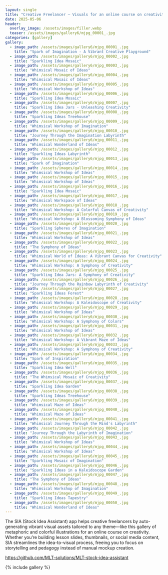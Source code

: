 ```yaml
---
layout: single
title: "Creative Freelancer – Visuals for an online course on creativity — playful, colorful, full of metaphors"
date: 2025-05-06
header:
  overlay_image: /assets/images/filler.webp
  teaser: /assets/images/gallery6/mjpg_00001_.jpg
categories: [gallery]
gallery:
  - image_path: /assets/images/gallery6/mjpg_00001_.jpg
    title: "Spark of Imagination - A Vibrant Creative Playground"
  - image_path: /assets/images/gallery6/mjpg_00002_.jpg
    title: "Sparkling Idea Mosaic"
  - image_path: /assets/images/gallery6/mjpg_00003_.jpg
    title: "Whimsical Mosaic of Ideas"
  - image_path: /assets/images/gallery6/mjpg_00004_.jpg
    title: "Whimsical Mosaic of Ideas"
  - image_path: /assets/images/gallery6/mjpg_00005_.jpg
    title: "Whimsical Workshop of Ideas"
  - image_path: /assets/images/gallery6/mjpg_00006_.jpg
    title: "Sparkling Idea Mosaic"
  - image_path: /assets/images/gallery6/mjpg_00007_.jpg
    title: "Sparkling Idea Jars - Unleashing Creativity"
  - image_path: /assets/images/gallery6/mjpg_00008_.jpg
    title: "Sparkling Ideas Treehouse"
  - image_path: /assets/images/gallery6/mjpg_00009_.jpg
    title: "Whimsical Workshop of Imagination"
  - image_path: /assets/images/gallery6/mjpg_00010_.jpg
    title: "Journey Through the Imagination Labyrinth"
  - image_path: /assets/images/gallery6/mjpg_00011_.jpg
    title: "Whimsical Wonderland of Ideas"
  - image_path: /assets/images/gallery6/mjpg_00012_.jpg
    title: "Sparkling Ideas Labyrinth"
  - image_path: /assets/images/gallery6/mjpg_00013_.jpg
    title: "Spark of Imagination"
  - image_path: /assets/images/gallery6/mjpg_00014_.jpg
    title: "Whimsical Workshop of Ideas"
  - image_path: /assets/images/gallery6/mjpg_00015_.jpg
    title: "Whimsical Workshop of Ideas"
  - image_path: /assets/images/gallery6/mjpg_00016_.jpg
    title: "Sparkling Idea Mosaic"
  - image_path: /assets/images/gallery6/mjpg_00017_.jpg
    title: "Whimsical Workspace of Ideas"
  - image_path: /assets/images/gallery6/mjpg_00018_.jpg
    title: "Whimsical Workshop: A Colorful Canvas of Creativity"
  - image_path: /assets/images/gallery6/mjpg_00019_.jpg
    title: "Whimsical Workshop: A Blossoming Symphony of Ideas"
  - image_path: /assets/images/gallery6/mjpg_00020_.jpg
    title: "Sparkling Spheres of Imagination"
  - image_path: /assets/images/gallery6/mjpg_00021_.jpg
    title: "Whimsical Workshop of Ideas"
  - image_path: /assets/images/gallery6/mjpg_00022_.jpg
    title: "The Symphony of Ideas"
  - image_path: /assets/images/gallery6/mjpg_00023_.jpg
    title: "Whimsical World of Ideas: A Vibrant Canvas for Creativity"
  - image_path: /assets/images/gallery6/mjpg_00024_.jpg
    title: "Whimsical Workshop: A Symphony of Creativity"
  - image_path: /assets/images/gallery6/mjpg_00025_.jpg
    title: "Sparkling Idea Jars: A Symphony of Creativity"
  - image_path: /assets/images/gallery6/mjpg_00026_.jpg
    title: "Journey Through the Rainbow Labyrinth of Creativity"
  - image_path: /assets/images/gallery6/mjpg_00027_.jpg
    title: "Sparkling Ideas Forest"
  - image_path: /assets/images/gallery6/mjpg_00028_.jpg
    title: "Whimsical Workshop: A Kaleidoscope of Creativity"
  - image_path: /assets/images/gallery6/mjpg_00029_.jpg
    title: "Whimsical Workshop of Ideas"
  - image_path: /assets/images/gallery6/mjpg_00030_.jpg
    title: "Whimsical Workshop: A Symphony of Colors"
  - image_path: /assets/images/gallery6/mjpg_00031_.jpg
    title: "Whimsical Workshop of Ideas"
  - image_path: /assets/images/gallery6/mjpg_00032_.jpg
    title: "Whimsical Workshop: A Vibrant Maze of Ideas"
  - image_path: /assets/images/gallery6/mjpg_00033_.jpg
    title: "Whimsical Workshop: A Symphony of Creativity"
  - image_path: /assets/images/gallery6/mjpg_00034_.jpg
    title: "Spark of Inspiration"
  - image_path: /assets/images/gallery6/mjpg_00035_.jpg
    title: "Sparkling Idea Well"
  - image_path: /assets/images/gallery6/mjpg_00036_.jpg
    title: "The Whimsical Mosaic of Creativity"
  - image_path: /assets/images/gallery6/mjpg_00037_.jpg
    title: "Sparkling Idea Garden"
  - image_path: /assets/images/gallery6/mjpg_00038_.jpg
    title: "Sparkling Ideas Treehouse"
  - image_path: /assets/images/gallery6/mjpg_00039_.jpg
    title: "Whimsical Maze of Ideas"
  - image_path: /assets/images/gallery6/mjpg_00040_.jpg
    title: "Whimsical Maze of Ideas"
  - image_path: /assets/images/gallery6/mjpg_00041_.jpg
    title: "Whimsical Journey Through the Mind's Labyrinth"
  - image_path: /assets/images/gallery6/mjpg_00042_.jpg
    title: "Journey Through the Labyrinth of Imagination"
  - image_path: /assets/images/gallery6/mjpg_00043_.jpg
    title: "Whimsical Workshop of Ideas"
  - image_path: /assets/images/gallery6/mjpg_00044_.jpg
    title: "Whimsical Workshop of Ideas"
  - image_path: /assets/images/gallery6/mjpg_00045_.jpg
    title: "Sparkling Mosaic of Imagination"
  - image_path: /assets/images/gallery6/mjpg_00046_.jpg
    title: "Sparkling Ideas in a Kaleidoscope Garden"
  - image_path: /assets/images/gallery6/mjpg_00047_.jpg
    title: "The Symphony of Ideas"
  - image_path: /assets/images/gallery6/mjpg_00048_.jpg
    title: "Whimsical Workshop of Imagination"
  - image_path: /assets/images/gallery6/mjpg_00049_.jpg
    title: "Sparkling Ideas Tapestry"
  - image_path: /assets/images/gallery6/mjpg_00050_.jpg
    title: "Whimsical Wonderland of Ideas"
---
```


The SIA (Stock Idea Assistant) app helps creative freelancers by auto-generating vibrant visual assets tailored to any theme—like this gallery of metaphoric and colorful illustrations for an online course on creativity. Whether you’re building lesson slides, thumbnails, or social media content, SIA streamlines the idea-to-visual process, freeing you to focus on storytelling and pedagogy instead of manual mockup creation.

https://github.com/MLT-solutions/MLT-stock-idea-assistant

{% include gallery %}
